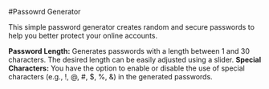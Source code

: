 #Passowrd Generator

This simple password generator creates random and secure passwords to help you better protect your online accounts.

**Password Length:** Generates passwords with a length between 1 and 30 characters. The desired length can be easily adjusted using a slider.
**Special Characters:** You have the option to enable or disable the use of special characters (e.g., !, @, #, $, %, &) in the generated passwords.
